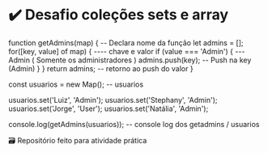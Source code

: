 # ✔️ Desafio coleções sets e array

function getAdmins(map) {  -- Declara nome da função
    let admins = [];
    for([key, value] of map) {  ---- chave e valor
        if (value === 'Admin') {     --- Admin ( Somente os administradores )
            admins.push(key);   -- Push na key (Admin)
        }
    }
    return admins;   -- retorno ao push do valor
}   

const usuarios = new Map(); -- usuarios

usuarios.set('Luiz', 'Admin');
usuarios.set('Stephany', 'Admin');
usuarios.set('Jorge', 'User');
usuarios.set('Natália', 'Admin');

console.log(getAdmins(usuarios));   -- console log dos getadmins / usuarios

🗃️ Repositório feito para atividade prática
